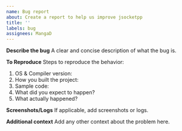 ```yaml
---
name: Bug report
about: Create a report to help us improve jsocketpp
title: ''
labels: bug
assignees: MangaD
---
```


**Describe the bug**
A clear and concise description of what the bug is.

**To Reproduce**
Steps to reproduce the behavior:
1. OS & Compiler version:
2. How you built the project:
3. Sample code:
4. What did you expect to happen?
5. What actually happened?

**Screenshots/Logs**
If applicable, add screenshots or logs.

**Additional context**
Add any other context about the problem here.
